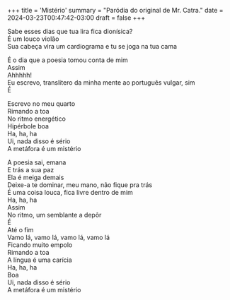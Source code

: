+++
title = 'Mistério'
summary = "Paródia do original de Mr. Catra."
date = 2024-03-23T00:47:42-03:00
draft = false
+++

Sabe esses dias que tua lira fica dionísica?  
É um louco violão  
Sua cabeça vira um cardiograma e tu se joga na tua cama  

É o dia que a poesia tomou conta de mim  
Assim  
Ahhhhh!  
Eu escrevo, translitero da minha mente ao português vulgar, sim  
É  

Escrevo no meu quarto  
Rimando a toa  
No ritmo energético  
Hipérbole boa  
Ha, ha, ha  
Ui, nada disso é sério  
A metáfora é um mistério  

A poesia sai, emana  
E trás a sua paz  
Ela é meiga demais  
Deixe-a te dominar, meu mano, não fique pra trás  
É uma coisa louca, fica livre dentro de mim  
Ha, ha, ha  
Assim  
No ritmo, um semblante a depôr  
É  
Até o fim  
Vamo lá, vamo lá, vamo lá, vamo lá  
Ficando muito empolo  
Rimando a toa  
A língua é uma carícia  
Ha, ha, ha  
Boa  
Ui, nada disso é sério  
A metáfora é um mistério  
